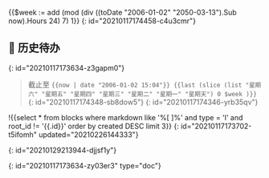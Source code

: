 {{$week := add (mod (div ((toDate "2006-01-02" "2050-03-13").Sub now).Hours 24) 7) 1}}
{: id="20210117174458-c4u3cmr"}

## 🎉️ 历史待办
{: id="20210117173634-z3gapm0"}

> 截止至 `{{now | date "2006-01-02 15:04"}} {{last (slice (list "星期六" "星期五" "星期四" "星期三" "星期二" "星期一" "星期天") 0 $week )}}`
> {: id="20210117174348-sb8dow5"}
{: id="20210117174346-yrb35qv"}

!{{select * from blocks where markdown like '%[ ]%' and type = 'l' and root_id != '{{.id}}' order by created DESC limit 3}}
{: id="20210117173702-t5ifomh" updated="20210226144333"}

{: id="20210129213944-djjsf1y"}


{: id="20210117173634-zy03er3" type="doc"}
